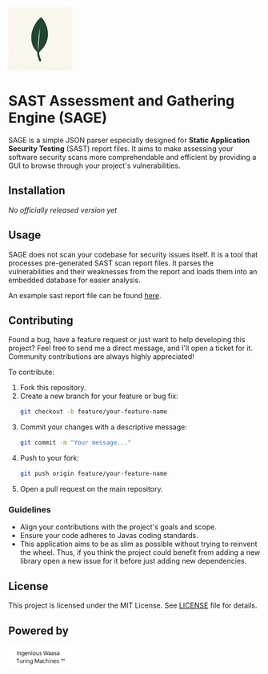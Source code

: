 <img src="img/SAGE_logo.png" width="128">

# SAST Assessment and Gathering Engine (SAGE)

SAGE is a simple JSON parser especially designed for **Static Application Security Testing** (SAST) report files.
It aims to make assessing your software security scans more comprehendable and efficient by providing a GUI to browse through your project's vulnerabilities.

## Installation

*No officially released version yet*

## Usage

SAGE does not scan your codebase for security issues itself. It is a tool that processes pre-generated SAST scan report files. It parses the vulnerabilities and their weaknesses from the report and loads them into an embedded
database for easier analysis.

An example sast report file can be found [here](gl-sast-report.json).

## Contributing

Found a bug, have a feature request or just want to help developing this project? Feel free to send me a direct message, and I'll open a ticket for it. Community
contributions are always highly appreciated!

To contribute:

1. Fork this repository.
2. Create a new branch for your feature or bug fix:
    ```bash
    git checkout -b feature/your-feature-name
    ```
3. Commit your changes with a descriptive message:
    ```bash
    git commit -m "Your message..."
    ```
4. Push to your fork:
    ```bash
    git push origin feature/your-feature-name
    ```
5. Open a pull request on the main repository.

### Guidelines

- Align your contributions with the project's goals and scope.
- Ensure your code adheres to Javas coding standards.
- This application aims to be as slim as possible without trying to reinvent the wheel. Thus, if you think the project could benefit from adding a new library open a new issue for it before just adding new dependencies.
 
## License

This project is licensed under the MIT License. See [LICENSE](LICENSE) file for details.

## Powered by
<img src="img/IWT_Machines_logo.png" width="128">